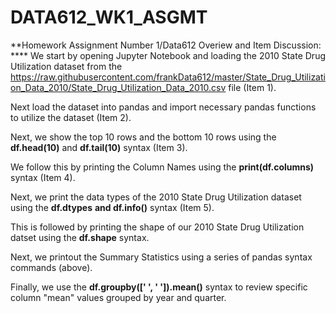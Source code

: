 # DATA612_WK1_ASGMT
**Homework Assignment Number 1/Data612 Overiew and Item Discussion: ****
We start by opening Jupyter Notebook and loading the 2010 State Drug Utilization dataset from the https://raw.githubusercontent.com/frankData612/master/State_Drug_Utilization_Data_2010/State_Drug_Utilization_Data_2010.csv file (Item 1).

Next load the dataset into pandas and import necessary pandas functions to utilize the dataset (Item 2).

Next, we show the top 10 rows and the bottom 10 rows using the **df.head(10)** and **df.tail(10)** syntax (Item 3).

We follow this by printing the Column Names using the **print(df.columns)** syntax (Item 4).

Next, we print the data types of the 2010 State Drug Utilization dataset using the **df.dtypes** **and df.info()** syntax (Item 5).

This is followed by printing the shape of our 2010 State Drug Utilization datset using the **df.shape** syntax.

Next, we printout the Summary Statistics using a series of pandas syntax commands (above).

Finally, we use the **df.groupby([' ', ' ']).mean()** syntax to review specific column "mean" values grouped by year and quarter.
